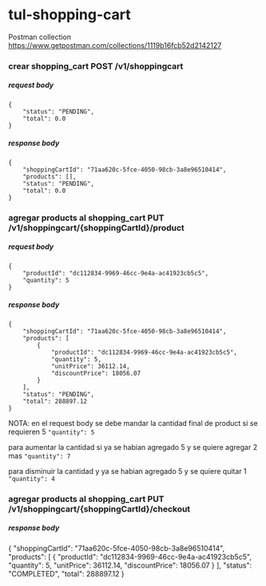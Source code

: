 # tul-shopping-cart
Postman collection
https://www.getpostman.com/collections/1119b16fcb52d2142127

### crear shopping_cart POST /v1/shoppingcart
##### request body
```
{
    "status": "PENDING",
    "total": 0.0
}
```
##### response body
```
{
    "shoppingCartId": "71aa620c-5fce-4050-98cb-3a8e96510414",
    "products": [],
    "status": "PENDING",
    "total": 0.0
}
```

### agregar products al shopping_cart PUT /v1/shoppingcart/{shoppingCartId}/product
##### request body
```
{
    "productId": "dc112834-9969-46cc-9e4a-ac41923cb5c5",
    "quantity": 5
}
```
##### response body
```
{
    "shoppingCartId": "71aa620c-5fce-4050-98cb-3a8e96510414",
    "products": [
        {
            "productId": "dc112834-9969-46cc-9e4a-ac41923cb5c5",
            "quantity": 5,
            "unitPrice": 36112.14,
            "discountPrice": 18056.07
        }
    ],
    "status": "PENDING",
    "total": 288897.12
}
```
NOTA:
en el request body se debe mandar la cantidad final de product
si se requieren 5 ```"quantity": 5```

para aumentar la cantidad si ya se habian agregado 5 y se quiere agregar 2 mas ```"quantity": 7```

para disminuir la cantidad y ya se habian agregado 5 y se quiere quitar 1 ```"quantity": 4```

### agregar products al shopping_cart PUT /v1/shoppingcart/{shoppingCartId}/checkout
##### response body
{
    "shoppingCartId": "71aa620c-5fce-4050-98cb-3a8e96510414",
    "products": [
        {
            "productId": "dc112834-9969-46cc-9e4a-ac41923cb5c5",
            "quantity": 5,
            "unitPrice": 36112.14,
            "discountPrice": 18056.07
        }
    ],
    "status": "COMPLETED",
    "total": 288897.12
}




